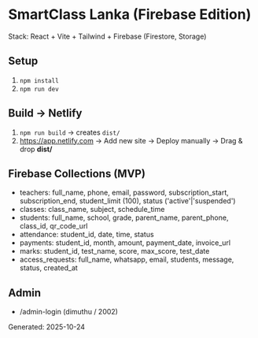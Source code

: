 # SmartClass Lanka (Firebase Edition)
Stack: React + Vite + Tailwind + Firebase (Firestore, Storage)

## Setup
1) `npm install`
2) `npm run dev`

## Build → Netlify
1) `npm run build` → creates `dist/`
2) https://app.netlify.com → Add new site → Deploy manually → Drag & drop **dist/**

## Firebase Collections (MVP)
- teachers: full_name, phone, email, password, subscription_start, subscription_end, student_limit (100), status ('active'|'suspended')
- classes: class_name, subject, schedule_time
- students: full_name, school, grade, parent_name, parent_phone, class_id, qr_code_url
- attendance: student_id, date, time, status
- payments: student_id, month, amount, payment_date, invoice_url
- marks: student_id, test_name, score, max_score, test_date
- access_requests: full_name, whatsapp, email, students, message, status, created_at

## Admin
- /admin-login (dimuthu / 2002)

Generated: 2025-10-24

